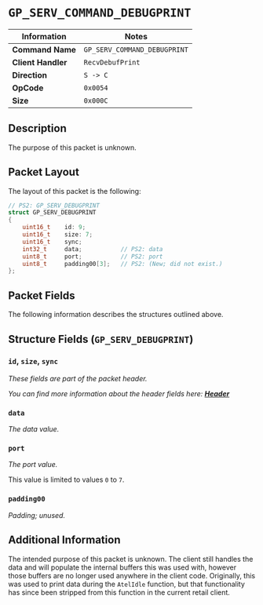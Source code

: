 # `GP_SERV_COMMAND_DEBUGPRINT`

| Information               | Notes |
|---                        |---    |
| **Command Name**          | `GP_SERV_COMMAND_DEBUGPRINT` |
| **Client Handler**        | `RecvDebufPrint` |
| **Direction**             | `S -> C` |
| **OpCode**                | `0x0054` |
| **Size**                  | `0x000C` |

## Description

The purpose of this packet is unknown.

## Packet Layout

The layout of this packet is the following:

```cpp
// PS2: GP_SERV_DEBUGPRINT
struct GP_SERV_DEBUGPRINT
{
    uint16_t    id: 9;
    uint16_t    size: 7;
    uint16_t    sync;
    int32_t     data;           // PS2: data
    uint8_t     port;           // PS2: port
    uint8_t     padding00[3];   // PS2: (New; did not exist.)
};
```

## Packet Fields

The following information describes the structures outlined above.

## Structure Fields (`GP_SERV_DEBUGPRINT`)

### `id`, `size`, `sync`

_These fields are part of the packet header._

_You can find more information about the header fields here: [**Header**](/world/server/Header.md)_

### `data`

_The data value._

### `port`

_The port value._

This value is limited to values `0` to `7`.

### `padding00`

_Padding; unused._

## Additional Information

The intended purpose of this packet is unknown. The client still handles the data and will populate the internal buffers this was used with, however those buffers are no longer used anywhere in the client code. Originally, this was used to print data during the `AtelIdle` function, but that functionality has since been stripped from this function in the current retail client.

